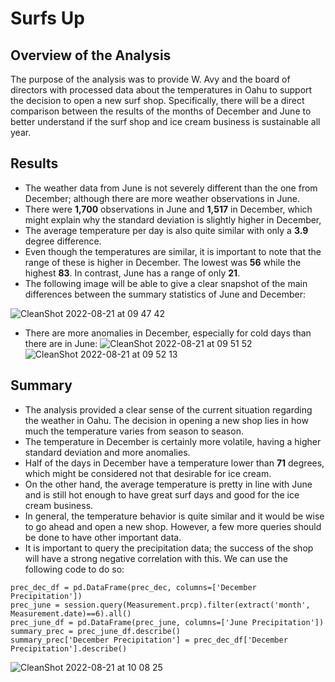 # Surfs Up

## Overview of the Analysis

The purpose of the analysis was to provide W. Avy and the board of directors with processed data about the temperatures in Oahu to support the decision to open a new surf shop. Specifically, there will be a direct comparison between the results of the months of December and June to better understand if the surf shop and ice cream business is sustainable all year.

## Results

- The weather data from June is not severely different than the one from December; although there are more weather observations in June.
- There were **1,700** observations in June and **1,517** in December, which might explain why the standard deviation is slightly higher in December,
- The average temperature per day is also quite similar with only a **3.9** degree difference.
- Even though the temperatures are similar, it is important to note that the range of these is higher in December. The lowest was **56** while the highest **83**. In contrast, June has a range of only **21**.
- The following image will be able to give a clear snapshot of the main differences between the summary statistics of June and December:

![CleanShot 2022-08-21 at 09 47 42](https://user-images.githubusercontent.com/85131345/185796823-8534d485-258f-4767-9b4e-2aaf5fe01c7e.png)

- There are more anomalies in December, especially for cold days than there are in June:
  ![CleanShot 2022-08-21 at 09 51 52](https://user-images.githubusercontent.com/85131345/185797010-b39df4d0-6126-45ee-ae39-dd368b164da8.png)
  ![CleanShot 2022-08-21 at 09 52 13](https://user-images.githubusercontent.com/85131345/185797030-aa4a9ee5-ca0b-4a9d-b871-0a0587cb1698.png)

## Summary

- The analysis provided a clear sense of the current situation regarding the weather in Oahu. The decision in opening a new shop lies in how much the temperature varies from season to season.
- The temperature in December is certainly more volatile, having a higher standard deviation and more anomalies.
- Half of the days in December have a temperature lower than **71** degrees, which might be considered not that desirable for ice cream.
- On the other hand, the average temperature is pretty in line with June and is still hot enough to have great surf days and good for the ice cream business.
- In general, the temperature behavior is quite similar and it would be wise to go ahead and open a new shop. However, a few more queries should be done to have other important data.
- It is important to query the precipitation data; the success of the shop will have a strong negative correlation with this. We can use the following code to do so:

```prec_dec = session.query(Measurement.prcp).filter(extract('month', Measurement.date)==12).all()
prec_dec_df = pd.DataFrame(prec_dec, columns=['December Precipitation'])
prec_june = session.query(Measurement.prcp).filter(extract('month', Measurement.date)==6).all()
prec_june_df = pd.DataFrame(prec_june, columns=['June Precipitation'])
summary_prec = prec_june_df.describe()
summary_prec['December Precipitation'] = prec_dec_df['December Precipitation'].describe()
```
![CleanShot 2022-08-21 at 10 08 25](https://user-images.githubusercontent.com/85131345/185797717-d8f29758-67ea-48eb-b092-551e3f349453.png)

